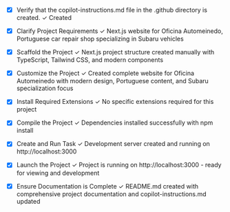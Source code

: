 <!-- Use this file to provide workspace-specific custom instructions to Copilot. For more details, visit https://code.visualstudio.com/docs/copilot/copilot-customization#_use-a-githubcopilotinstructionsmd-file -->

- [x] Verify that the copilot-instructions.md file in the .github directory is created. ✓ Created

- [x] Clarify Project Requirements ✓ Next.js website for Oficina Automeinedo, Portuguese car repair shop specializing in Subaru vehicles
<!-- Ask for project type, language, and frameworks if not specified. Skip if already provided. -->

- [x] Scaffold the Project ✓ Next.js project structure created manually with TypeScript, Tailwind CSS, and modern components
<!--
Ensure that the previous step has been marked as completed.
Call project setup tool with projectType parameter.
Run scaffolding command to create project files and folders.
Use '.' as the working directory.
If no appropriate projectType is available, search documentation using available tools.
Otherwise, create the project structure manually using available file creation tools.
-->

- [x] Customize the Project ✓ Created complete website for Oficina Automeinedo with modern design, Portuguese content, and Subaru specialization focus
<!--
Verify that all previous steps have been completed successfully and you have marked the step as completed.
Develop a plan to modify codebase according to user requirements.
Apply modifications using appropriate tools and user-provided references.
Skip this step for "Hello World" projects.
-->

- [x] Install Required Extensions ✓ No specific extensions required for this project
<!-- ONLY install extensions provided mentioned in the get_project_setup_info. Skip this step otherwise and mark as completed. -->

- [x] Compile the Project ✓ Dependencies installed successfully with npm install
<!--
Verify that all previous steps have been completed.
Install any missing dependencies.
Run diagnostics and resolve any issues.
Check for markdown files in project folder for relevant instructions on how to do this.
-->

- [x] Create and Run Task ✓ Development server created and running on http://localhost:3000
<!--
Verify that all previous steps have been completed.
Check https://code.visualstudio.com/docs/debugtest/tasks to determine if the project needs a task. If so, use the create_and_run_task to create and launch a task based on package.json, README.md, and project structure.
Skip this step otherwise.
 -->

- [x] Launch the Project ✓ Project is running on http://localhost:3000 - ready for viewing and development
<!--
Verify that all previous steps have been completed.
Prompt user for debug mode, launch only if confirmed.
 -->

- [x] Ensure Documentation is Complete ✓ README.md created with comprehensive project documentation and copilot-instructions.md updated
<!--
Verify that all previous steps have been completed.
Verify that README.md and the copilot-instructions.md file in the .github directory exists and contains current project information.
Clean up the copilot-instructions.md file in the .github directory by removing all HTML comments.
 -->
